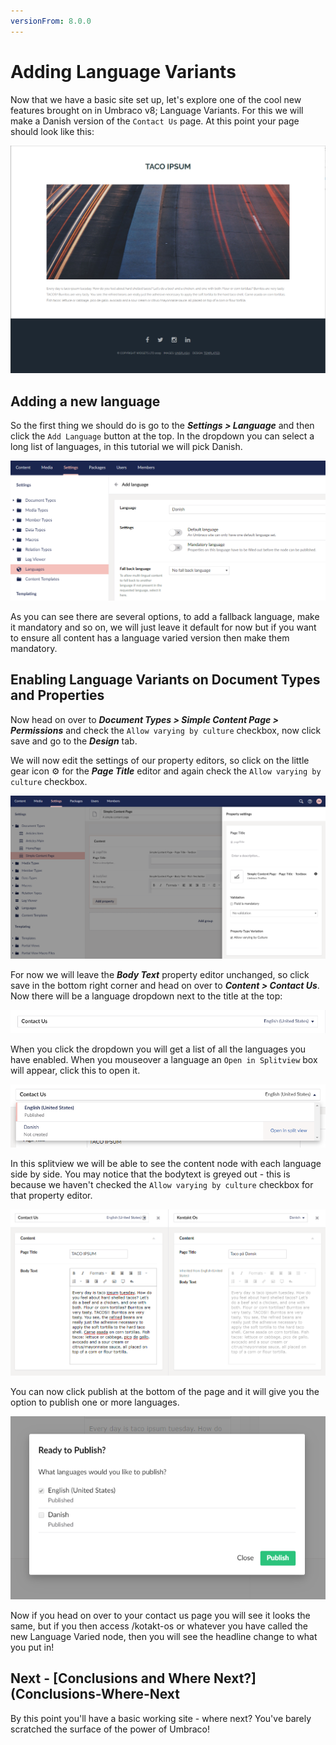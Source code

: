 ```yaml
---
versionFrom: 8.0.0
---
```


# Adding Language Variants 

Now that we have a basic site set up, let's explore one of the cool new features brought on in Umbraco v8; Language Variants. For this we will make a Danish version of the `Contact Us` page. At this point your page should look like this:

![Current version of the contact us page](images/current-page.png)

## Adding a new language

So the first thing we should do is go to the **_Settings > Language_** and then click the `Add Language` button at the top. In the dropdown you can select a long list of languages, in this tutorial we will pick Danish.

![Adding the Danish language](images/adding-danish-language.png)

As you can see there are several options, to add a fallback language, make it mandatory and so on, we will just leave it default for now but if you want to ensure all content has a language varied version then make them mandatory.

## Enabling Language Variants on Document Types and Properties

Now head on over to **_Document Types > Simple Content Page > Permissions_** and check the `Allow varying by culture` checkbox, now click save and go to the **_Design_** tab. 

We will now edit the settings of our property editors, so click on the little gear icon ⚙ for the **_Page Title_** editor and again check the `Allow varying by culture` checkbox.

![Allow property editor Language Variants](images/allow-varying-property-editor.png)

For now we will leave the **_Body Text_** property editor unchanged, so click save in the bottom right corner and head on over to **_Content > Contact Us_**. Now there will be a language dropdown next to the title at the top:

![Language Variant dropdown](images/language-dropdown.png)

When you click the dropdown you will get a list of all the languages you have enabled. When you mouseover a language an `Open in Splitview` box will appear, click this to open it.

![Open Language in Splitview](images/open-in-splitview.png)

In this splitview we will be able to see the content node with each language side by side. You may notice that the bodytext is greyed out - this is because we haven't checked the `Allow varying by culture` checkbox for that property editor.

![Splitview editing](images/splitview-editing.png)

You can now click publish at the bottom of the page and it will give you the option to publish one or more languages.

![Publishing Variant content](images/publishing-variant-content.png)

Now if you head on over to your contact us page you will see it looks the same, but if you then access /kotakt-os or whatever you have called the new Language Varied node, then you will see the headline change to what you put in!


## Next - [Conclusions and Where Next?](Conclusions-Where-Next
By this point you'll have a basic working site - where next?  You've barely scratched the surface of the power of Umbraco!